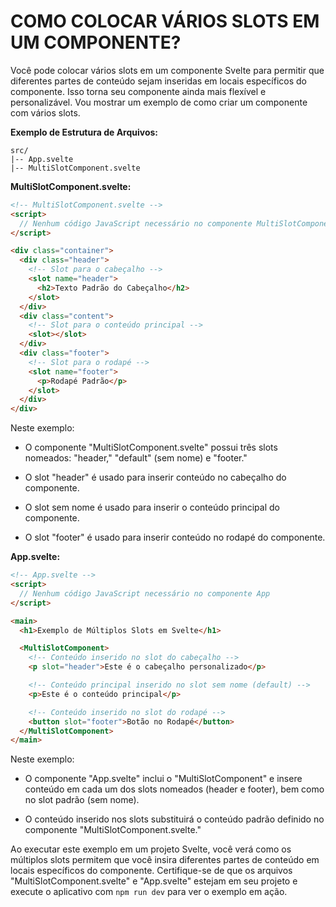 # COMO COLOCAR VÁRIOS SLOTS EM UM COMPONENTE?
Você pode colocar vários slots em um componente Svelte para permitir que diferentes partes de conteúdo sejam inseridas em locais específicos do componente. Isso torna seu componente ainda mais flexível e personalizável. Vou mostrar um exemplo de como criar um componente com vários slots.

**Exemplo de Estrutura de Arquivos:**

```
src/
|-- App.svelte
|-- MultiSlotComponent.svelte
```

**MultiSlotComponent.svelte:**

```html
<!-- MultiSlotComponent.svelte -->
<script>
  // Nenhum código JavaScript necessário no componente MultiSlotComponent
</script>

<div class="container">
  <div class="header">
    <!-- Slot para o cabeçalho -->
    <slot name="header">
      <h2>Texto Padrão do Cabeçalho</h2>
    </slot>
  </div>
  <div class="content">
    <!-- Slot para o conteúdo principal -->
    <slot></slot>
  </div>
  <div class="footer">
    <!-- Slot para o rodapé -->
    <slot name="footer">
      <p>Rodapé Padrão</p>
    </slot>
  </div>
</div>
```

Neste exemplo:

- O componente "MultiSlotComponent.svelte" possui três slots nomeados: "header," "default" (sem nome) e "footer."

- O slot "header" é usado para inserir conteúdo no cabeçalho do componente.

- O slot sem nome é usado para inserir o conteúdo principal do componente.

- O slot "footer" é usado para inserir conteúdo no rodapé do componente.

**App.svelte:**

```html
<!-- App.svelte -->
<script>
  // Nenhum código JavaScript necessário no componente App
</script>

<main>
  <h1>Exemplo de Múltiplos Slots em Svelte</h1>

  <MultiSlotComponent>
    <!-- Conteúdo inserido no slot do cabeçalho -->
    <p slot="header">Este é o cabeçalho personalizado</p>

    <!-- Conteúdo principal inserido no slot sem nome (default) -->
    <p>Este é o conteúdo principal</p>

    <!-- Conteúdo inserido no slot do rodapé -->
    <button slot="footer">Botão no Rodapé</button>
  </MultiSlotComponent>
</main>
```

Neste exemplo:

- O componente "App.svelte" inclui o "MultiSlotComponent" e insere conteúdo em cada um dos slots nomeados (header e footer), bem como no slot padrão (sem nome).

- O conteúdo inserido nos slots substituirá o conteúdo padrão definido no componente "MultiSlotComponent.svelte."

Ao executar este exemplo em um projeto Svelte, você verá como os múltiplos slots permitem que você insira diferentes partes de conteúdo em locais específicos do componente. Certifique-se de que os arquivos "MultiSlotComponent.svelte" e "App.svelte" estejam em seu projeto e execute o aplicativo com `npm run dev` para ver o exemplo em ação.